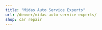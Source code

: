 ```yaml
---
title: "Midas Auto Service Experts"
url: /denver/midas-auto-service-experts/
shop: car repair
---
```

